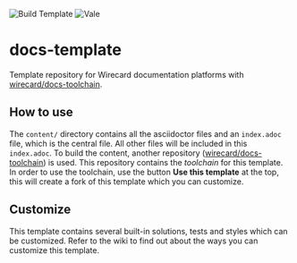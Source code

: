 ![Build Template](https://github.com/wirecard/docs-template/workflows/Build%20Template/badge.svg)
![Vale](https://github.com/wirecard/docs-template/workflows/Vale/badge.svg)

# docs-template
Template repository for Wirecard documentation platforms with [wirecard/docs-toolchain](https://github.com/wirecard/docs-toolchain).

## How to use
The `content/` directory contains all the asciidoctor files and an `index.adoc` file,
which is the central file. All other files will be included in this `index.adoc`.
To build the content, another repository
([wirecard/docs-toolchain](https://github.com/wirecard/docs-toolchain)) is used.
This repository contains the _toolchain_ for this template.
In order to use the toolchain, use the button **Use this template** at the top,
this will create a fork of this template which you can customize.

## Customize
This template contains several built-in solutions, tests and styles which can be customized.
Refer to the wiki to find out about the ways you can customize this template.
